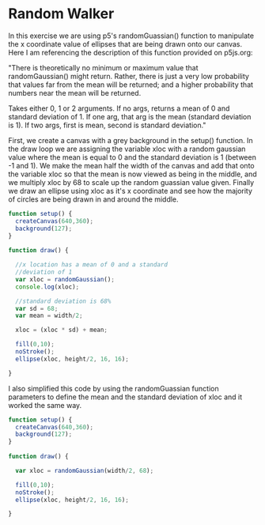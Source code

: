 # Random Walker

In this exercise we are using p5's randomGuassian() function to manipulate the x coordinate value of ellipses that are being drawn onto our canvas. Here I am referencing the description of this function provided on p5js.org: 

"There is theoretically no minimum or maximum value that randomGaussian() might return. Rather, there is just a very low probability that values far from the mean will be returned; and a higher probability that numbers near the mean will be returned. 

Takes either 0, 1 or 2 arguments.
If no args, returns a mean of 0 and standard deviation of 1.
If one arg, that arg is the mean (standard deviation is 1).
If two args, first is mean, second is standard deviation."

First, we create a canvas with a grey background in the setup() function. In the draw loop we are assigning the variable xloc with a random gaussian value where the mean is equal to 0 and the standard deviation is 1 (between -1 and 1). We make the mean half the width of the canvas and add that onto the variable xloc so that the mean is now viewed as being in the middle, and we multiply xloc by 68 to scale up the random guassian value given. Finally we draw an ellipse using xloc as it's x coordinate and see how the majority of circles are being drawn in and around the middle.

```js
function setup() {
  createCanvas(640,360); 
  background(127);
}
 
function draw() { 

  //x location has a mean of 0 and a standard
  //deviation of 1
  var xloc = randomGaussian();
  console.log(xloc);

  //standard deviation is 68%
  var sd = 68;
  var mean = width/2;

  xloc = (xloc * sd) + mean;

  fill(0,10);
  noStroke();
  ellipse(xloc, height/2, 16, 16);

}
```

I also simplified this code by using the randomGuassian function parameters to define the mean and the standard deviation of xloc and it worked the same way.

```js
function setup() {
  createCanvas(640,360); 
  background(127);
}
 
function draw() { 

  var xloc = randomGaussian(width/2, 68);

  fill(0,10);
  noStroke();
  ellipse(xloc, height/2, 16, 16);

}
```


